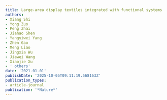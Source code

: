 ```yaml
---
title: Large-area display textiles integrated with functional systems
authors:
- Xiang Shi
- Yong Zuo
- Peng Zhai
- Jiahao Shen
- Yangyiwei Yang
- Zhen Gao
- Meng Liao
- Jingxia Wu
- Jiawei Wang
- Xiaojie Xu
- ' others'
date: '2021-01-01'
publishDate: '2025-10-05T09:11:19.568163Z'
publication_types:
- article-journal
publication: '*Nature*'
---
```


